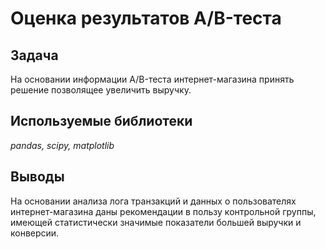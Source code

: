 # Оценка результатов A/B-теста

## Задача

На основании информации A/B-теста интернет-магазина принять решение позволящее увеличить выручку.

## Используемые библиотеки
*pandas, scipy, matplotlib*

## Выводы
На основании анализа лога транзакций и данных о пользователях интернет-магазина даны  рекомендации в пользу контрольной группы, имеющей статистически значимые показатели большей  выручки и конверсии.